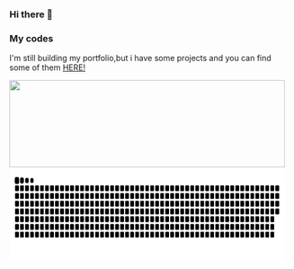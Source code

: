 ### Hi there 👋
### My codes
<p>I'm still building my portfolio,but i have some projects and you can find some of them <a href="https://github.com/iagoln?tab=repositories">HERE!</a> </p>
<div>
  <p>
    <img  width="490" height="155" src="https://github-readme-stats.vercel.app/api?username=carloscrw&show_icons=true&hide_border=false&line_height=20&title_color=b964e7&icon_color=7b787d&show_owner=true&theme=midnight-purple"/>
    <img  width="490" height="165" src="https://raw.githubusercontent.com/carloscrw/carloscrw/output/github-contribution-grid-snake-dark.svg#gh-dark-mode-only"/>
  </p>    
</div>





